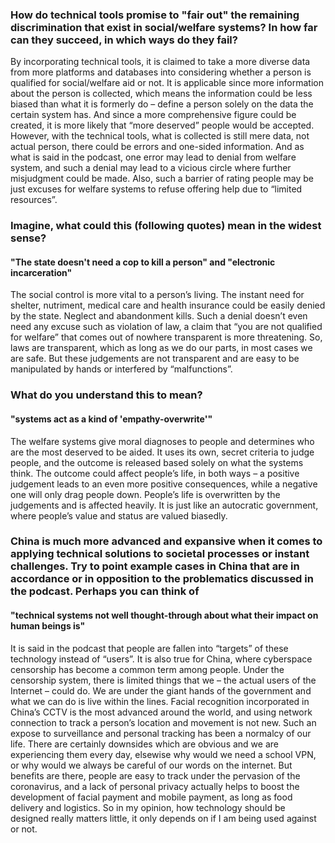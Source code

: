 ### How do technical tools promise to "fair out" the remaining discrimination that exist in social/welfare systems? In how far can they succeed, in which ways do they fail?
By incorporating technical tools, it is claimed to take a more diverse data from more platforms and databases into considering whether a person is qualified for social/welfare aid or not. It is applicable since more information about the person is collected, which means the information could be less biased than what it is formerly do – define a person solely on the data the certain system has. And since a more comprehensive figure could be created, it is more likely that “more deserved” people would be accepted. However, with the technical tools, what is collected is still mere data, not actual person, there could be errors and one-sided information. And as what is said in the podcast, one error may lead to denial from welfare system, and such a denial may lead to a vicious circle where further misjudgment could be made. Also, such a barrier of rating people may be just excuses for welfare systems to refuse offering help due to “limited resources”.

### Imagine, what could this (following quotes) mean in the widest sense?
####	"The state doesn't need a cop to kill a person" and "electronic incarceration"
The social control is more vital to a person’s living. The instant need for shelter, nutriment, medical care and health insurance could be easily denied by the state. Neglect and abandonment kills. Such a denial doesn’t even need any excuse such as violation of law, a claim that “you are not qualified for welfare” that comes out of nowhere transparent is more threatening. So, laws are transparent, which as long as we do our parts, in most cases we are safe. But these judgements are not transparent and are easy to be manipulated by hands or interfered by “malfunctions”.

### What do you understand this to mean?
####	"systems act as a kind of 'empathy-overwrite'"
The welfare systems give moral diagnoses to people and determines who are the most deserved to be aided. It uses its own, secret criteria to judge people, and the outcome is released based solely on what the systems think. The outcome could affect people’s life, in both ways – a positive judgement leads to an even more positive consequences, while a negative one will only drag people down. People’s life is overwritten by the judgements and is affected heavily. It is just like an autocratic government, where people’s value and status are valued biasedly.

### China is much more advanced and expansive when it comes to applying technical solutions to societal processes or instant challenges. Try to point example cases in China that are in accordance or in opposition to the problematics discussed in the podcast. Perhaps you can think of
####	"technical systems not well thought-through about what their impact on human beings is"
It is said in the podcast that people are fallen into “targets” of these technology instead of “users”. It is also true for China, where cyberspace censorship has become a common term among people. Under the censorship system, there is limited things that we – the actual users of the Internet – could do. We are under the giant hands of the government and what we can do is live within the lines. Facial recognition incorporated in China’s CCTV is the most advanced around the world, and using network connection to track a person’s location and movement is not new. Such an expose to surveillance and personal tracking has been a normalcy of our life. There are certainly downsides which are obvious and we are experiencing them every day, elsewise why would we need a school VPN, or why would we always be careful of our words on the internet. But benefits are there, people are easy to track under the pervasion of the coronavirus, and a lack of personal privacy actually helps to boost the development of facial payment and mobile payment, as long as food delivery and logistics. So in my opinion, how technology should be designed really matters little, it only depends on if I am being used against or not.
